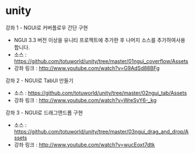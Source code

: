 unity
=====

강좌 1 - NGUI로 커버플로우 간단 구현
* NGUI 3.3 버전 이상을 유니티 프로젝트에 추가한 후 나머지 소스를 추가하여사용합니다.
* 소스 : https://github.com/totuworld/unity/tree/master/01ngui_coverflow/Assets
* 강좌 링크 : http://www.youtube.com/watch?v=G9AdSd88BFg

강좌 2 - NGUI로 TabUI 만들기
* 소스 : https://github.com/totuworld/unity/tree/master/02ngui_tab/Assets
* 강좌 링크 : http://www.youtube.com/watch?v=WreSyY6-_kg

강좌 3 - NGUI로 드래그앤드롭 구현 
* 소스 : https://github.com/totuworld/unity/tree/master/03ngui_drag_and_drop/Assets
* 강좌 링크 : http://www.youtube.com/watch?v=wucEoxt7dtk

